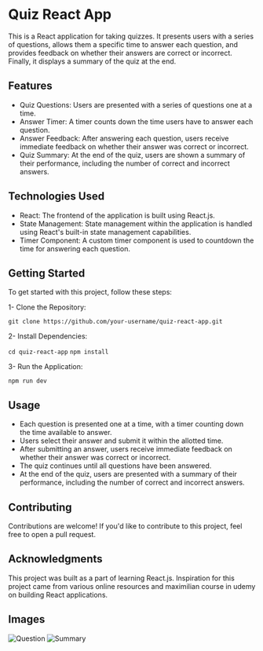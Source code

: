 # Quiz React App
This is a React application for taking quizzes. It presents users with a series of questions, allows them a specific time to answer each question, and provides feedback on whether their answers are correct or incorrect. Finally, it displays a summary of the quiz at the end.

## Features
- Quiz Questions: Users are presented with a series of questions one at a time.
- Answer Timer: A timer counts down the time users have to answer each question.
- Answer Feedback: After answering each question, users receive immediate feedback on whether their answer was correct or incorrect.
- Quiz Summary: At the end of the quiz, users are shown a summary of their performance, including the number of correct and incorrect answers.

## Technologies Used
- React: The frontend of the application is built using React.js.
- State Management: State management within the application is handled using React's built-in state management capabilities.
- Timer Component: A custom timer component is used to countdown the time for answering each question.

## Getting Started
To get started with this project, follow these steps:

1- Clone the Repository:

``git clone https://github.com/your-username/quiz-react-app.git``

2- Install Dependencies:

``cd quiz-react-app``
``npm install``

3- Run the Application:

``npm run dev``

## Usage
- Each question is presented one at a time, with a timer counting down the time available to answer.
- Users select their answer and submit it within the allotted time.
- After submitting an answer, users receive immediate feedback on whether their answer was correct or incorrect.
- The quiz continues until all questions have been answered.
- At the end of the quiz, users are presented with a summary of their performance, including the number of correct and incorrect answers.

## Contributing
Contributions are welcome! If you'd like to contribute to this project, feel free to open a pull request.

## Acknowledgments
This project was built as a part of learning React.js.
Inspiration for this project came from various online resources and maximilian course in udemy on building React applications.

## Images
![Question](https://github.com/Ahmed-Elzayat112/Quiz_React_app/assets/113038956/91952a85-7a27-4518-a67f-ad1a46667cb5)
![Summary](https://github.com/Ahmed-Elzayat112/Quiz_React_app/assets/113038956/b61bbfff-9d55-4df7-99ba-a803613a9220)

